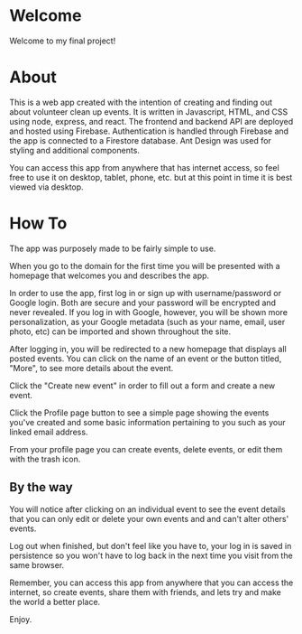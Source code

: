 # Welcome

Welcome to my final project!

# About

This is a web app created with the intention of creating and finding out about volunteer clean up events.  It is written in Javascript, HTML, and CSS using node, express, and react. The frontend and backend API are deployed and hosted using Firebase. Authentication is handled through Firebase and the app is connected to a Firestore database. Ant Design was used for styling and additional components.

You can access this app from anywhere that has internet access, so feel free to use it on desktop, tablet, phone, etc. but at this point in time it is best viewed via desktop.


# How To

The app was purposely made to be fairly simple to use. 

When you go to the domain for the first time you will be presented with a homepage that welcomes you and describes the app.

In order to use the app, first log in or sign up with username/password or Google login. Both are secure and your password will be encrypted and never revealed. If you log in with Google, however, you will be shown more personalization, as your Google metadata (such as your name, email, user photo, etc) can be imported and shown throughout the site.

After logging in, you will be redirected to a new homepage that displays all posted events. You can click on the name of an event or the button titled, "More", to see more details about the event. 

Click the "Create new event" in order to fill out a form and create a new event.

Click the Profile page button to see a simple page showing the events you've created and some basic information pertaining to you such as your linked email address.

From your profile page you can create events, delete events, or edit them with the trash icon. 

## By the way 

You will notice after clicking on an individual event to see the event details that you can only edit or delete your own events and and can't alter others' events. 

Log out when finished, but don't feel like you have to, your log in is saved in persistence so you won't have to log back in the next time you visit from the same browser.

Remember, you can access this app from anywhere that you can access the internet, so create events, share them with friends, and lets try and make the world a better place.

Enjoy.

